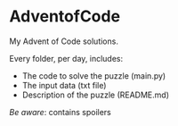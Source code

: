 # AdventofCode
My Advent of Code solutions.

Every folder, per day, includes:
* The code to solve the puzzle (main.py)
* The input data (txt file)
* Description of the puzzle (README.md)

*Be aware*: contains spoilers
